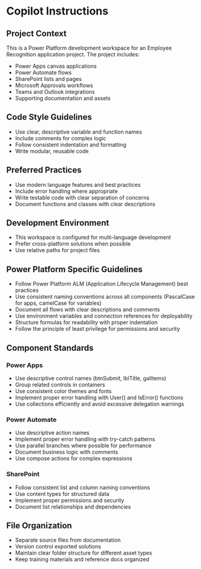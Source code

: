 # Copilot Instructions

<!-- Use this file to provide workspace-specific custom instructions to Copilot. For more details, visit https://code.visualstudio.com/docs/copilot/copilot-customization#_use-a-githubcopilotinstructionsmd-file -->

## Project Context
This is a Power Platform development workspace for an Employee Recognition application project. The project includes:
- Power Apps canvas applications
- Power Automate flows
- SharePoint lists and pages
- Microsoft Approvals workflows
- Teams and Outlook integrations
- Supporting documentation and assets

## Code Style Guidelines
- Use clear, descriptive variable and function names
- Include comments for complex logic
- Follow consistent indentation and formatting
- Write modular, reusable code

## Preferred Practices
- Use modern language features and best practices
- Include error handling where appropriate
- Write testable code with clear separation of concerns
- Document functions and classes with clear descriptions

## Development Environment
- This workspace is configured for multi-language development
- Prefer cross-platform solutions when possible
- Use relative paths for project files

## Power Platform Specific Guidelines
- Follow Power Platform ALM (Application Lifecycle Management) best practices
- Use consistent naming conventions across all components (PascalCase for apps, camelCase for variables)
- Document all flows with clear descriptions and comments
- Use environment variables and connection references for deployability
- Structure formulas for readability with proper indentation
- Follow the principle of least privilege for permissions and security

## Component Standards
### Power Apps
- Use descriptive control names (btnSubmit, lblTitle, galItems)
- Group related controls in containers
- Use consistent color themes and fonts
- Implement proper error handling with User() and IsError() functions
- Use collections efficiently and avoid excessive delegation warnings

### Power Automate
- Use descriptive action names
- Implement proper error handling with try-catch patterns
- Use parallel branches where possible for performance
- Document business logic with comments
- Use compose actions for complex expressions

### SharePoint
- Follow consistent list and column naming conventions
- Use content types for structured data
- Implement proper permissions and security
- Document list relationships and dependencies

## File Organization
- Separate source files from documentation
- Version control exported solutions
- Maintain clear folder structure for different asset types
- Keep training materials and reference docs organized
